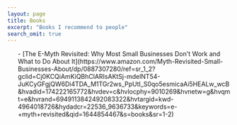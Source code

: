 ```yaml
---
layout: page
title: Books
excerpt: "Books I recommend to people"
search_omit: true
---
```


<ul class="post-list">
  - [The E-Myth Revisited: Why Most Small Businesses Don't Work and What to Do About It](https://www.amazon.com/Myth-Revisited-Small-Businesses-About/dp/0887307280/ref=sr_1_2?gclid=Cj0KCQiAmKiQBhClARIsAKtSj-mdelNT54-JuKCyGFgjQW6Di4TDA_M1TGr2ws_PpUtI_S0qo5esmicaAi5HEALw_wcB&hvadid=174222165772&hvdev=c&hvlocphy=9010269&hvnetw=g&hvqmt=e&hvrand=6949113842492083322&hvtargid=kwd-4964018726&hydadcr=22536_9636733&keywords=e-+myth+revisited&qid=1644854467&s=books&sr=1-2)
</ul>
